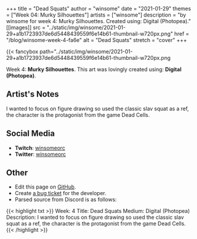 +++
title =       "Dead Squats"
author =      "winsome"
date =        "2021-01-29"
themes =      ["Week 04: Murky Silhouettes"]
artists =     ["winsome"]
description = "by winsome for week 4: Murky Silhouettes. Created using: Digital (Photopea)."
[[images]]
              src = "../static/img/winsome/2021-01-29+a1b1723937de6d5448439559f6e14b61-thumbnail-w720px.png"
              href = "/blog/winsome-week-4-fa6e"
              alt = "Dead Squats"
              stretch = "cover"
+++


{{< fancybox path="../static/img/winsome/2021-01-29+a1b1723937de6d5448439559f6e14b61-thumbnail-w720px.png

Week 4: **Murky Silhouettes**. This art was lovingly created using: **Digital (Photopea)**.

## Artist's Notes

I wanted to focus on figure drawing so used the classic slav squat as a ref, the character is the protagonist from the game Dead Cells.

## Social Media

- **Twitch**: <a href='https://twitch.tv/winsomeorc' target='_blank'>winsomeorc</a>
- **Twitter**: <a href='https://twitter.com/winsomeorc' target='_blank'>winsomeorc</a>

## Other

- Edit this page on [GitHub](https://github.com/teaminkling/web-refresh/edit/main/content/blog/winsome-week-4-fa6e.md).
- Create [a bug ticket](https://github.com/teaminkling/web-refresh/issues/new?assignees=&labels=bug&template=problem-report.md&title=) for the developer.
- Parsed source from Discord is as follows:

{{< highlight txt >}}
Week: 4
Title: Dead Squats
Medium: Digital (Photopea)
Description: I wanted to focus on figure drawing so used the classic slav squat as a ref, the character is the protagonist from the game Dead Cells.
{{< /highlight >}}
